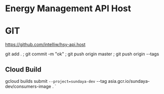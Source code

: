 # Energy Management API Host

# GIT
https://github.com/intelliw/hsy-api.host

git add . ; git commit -m "ok" ; git push origin master ; git push origin --tags


## Cloud Build 

gcloud builds submit `
    --project=sundaya-dev `
    --tag asia.gcr.io/sundaya-dev/consumers-image . `    

